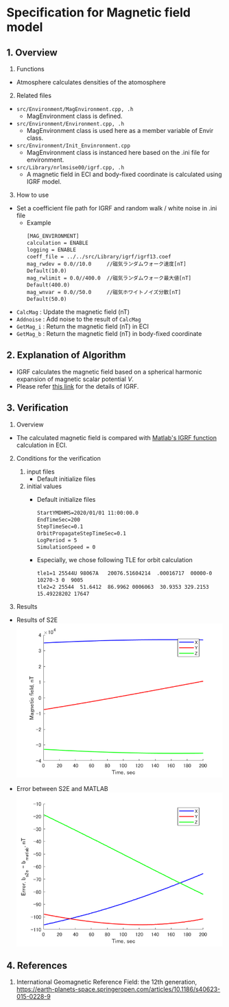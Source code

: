 # Specification for Magnetic field model

## 1.  Overview
1. Functions 
  + Atmosphere calculates densities of the atomosphere

2. Related files
  + `src/Environment/MagEnvironment.cpp, .h`
    + MagEnvironment class is defined.
  + `src/Environment/Environment.cpp, .h`
    + MagEnvironment class is used here as a member variable of Envir class.
  + `src/Environment/Init_Envinronment.cpp`
    + MagEnvironment class is instanced here based on the .ini file for environment.
  + `src/Library/nrlmsise00/igrf.cpp, .h`
    + A magnetic field in ECI and body-fixed coordinate is calculated using IGRF model.

3. How to use
  + Set a coefficient file path for IGRF and random walk / white noise in .ini file
    + Example
      ```
      [MAG_ENVIRONMENT]
      calculation = ENABLE
      logging = ENABLE
      coeff_file = ../../src/Library/igrf/igrf13.coef
      mag_rwdev = 0.0//10.0     //磁気ランダムウォーク速度[nT] Default(10.0)
      mag_rwlimit = 0.0//400.0  //磁気ランダムウォーク最大値[nT] Default(400.0)
      mag_wnvar = 0.0//50.0     //磁気ホワイトノイズ分散[nT] Default(50.0)
      ```
  + `CalcMag` : Update the magnetic field (nT)
  + `Addnoise` : Add noise to the result of `CalcMag`
  + `GetMag_i` : Return the magnetic field (nT) in ECI 
  + `GetMag_b` : Return the magnetic field (nT) in body-fixed coordinate


## 2. Explanation of Algorithm
+ IGRF calculates the magnetic field based on a spherical harmonic expansion of magnetic scalar potential $`V`$.
+ Please refer [this link](https://earth-planets-space.springeropen.com/articles/10.1186/s40623-015-0228-9) for the details of IGRF.

## 3. Verification
1. Overview
  + The  calculated magnetic field is compared with [Matlab's IGRF function](https://jp.mathworks.com/help/aerotbx/ug/igrfmagm.html) calculation in ECI.
2. Conditions for the verification
   1. input files
      - Default initialize files
   2. initial values
      - Default initialize files
   
        ```
        StartYMDHMS=2020/01/01 11:00:00.0
        EndTimeSec=200
        StepTimeSec=0.1
        OrbitPropagateStepTimeSec=0.1
        LogPeriod = 5
        SimulationSpeed = 0
        ```
      - Especially, we chose following TLE for orbit calculation
   
        ```
        tle1=1 25544U 98067A   20076.51604214  .00016717  00000-0  10270-3 0  9005
        tle2=2 25544  51.6412  86.9962 0006063  30.9353 329.2153 15.49228202 17647
        ```

3. Results
  + Results of S2E
    <img src="./figs/Result_IGRF_S2E.png"  width="480" />

  + Error between S2E and MATLAB
    <img src="./figs/Error_IGRF_S2E_MATLAB.png"  width="480" />

## 4. References
1. International Geomagnetic Reference Field: the 12th generation, https://earth-planets-space.springeropen.com/articles/10.1186/s40623-015-0228-9